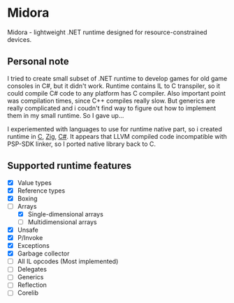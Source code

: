 # Midora
Midora - lightweight .NET runtime designed for resource-constrained devices. 

## Personal note
I tried to create small subset of .NET runtime to develop games for old game consoles in C#, but it didn't work.
Runtime contains IL to C transpiler, so it could compile C# code to any platform has C compiler. Also important point was compilation times, since C++ compiles really slow.
But generics are really complicated and i coudn't find way to figure out how to implement them in my small runtime. So I gave up...

I experiemented with languages to use for runtime native part, so i created runtime in [C](Runtime/), [Zig](Old/RuntimeZig), [C#](Old/RuntimeSharp).
It appears that LLVM compiled code incompatible with PSP-SDK linker, so I ported native library back to C.

## Supported runtime features
- [x] Value types
- [x] Reference types
- [x] Boxing
- [ ] Arrays
	- [x] Single-dimensional arrays
	- [ ] Multidimensional arrays
- [x] Unsafe
- [x] P/Invoke
- [x] Exceptions
- [x] Garbage collector
- [ ] All IL opcodes (Most implemented)
- [ ] Delegates
- [ ] Generics
- [ ] Reflection
- [ ] Corelib